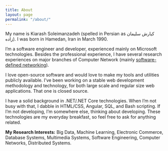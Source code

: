 ```yaml
---
title: About
layout: page
permalink: "/about/"
---
```


My name is Kiarash Soleimanzadeh (spelled in Persian as کیارش سلیمان زاده). I was born in Hamedan, Iran in March 1990.

I’m a software engineer and developer, experienced mainly on Microsoft technologies. Besides the professional experience, I have several research experiences on major branches of Computer Network (mainly [software-defined networking](https://en.wikipedia.org/wiki/Software-defined_networking)).

I love open-source software and would love to make my tools and utilities publicly available. I’ve been working on a stable web development methodology and technology, for both large scale and regular size web applications. That one is closed source.

I have a solid background in .NET/.NET Core technologies. When I’m not busy with that, I dabble in HTML/CSS, Angular, SQL, and Bash scripting. If I’m not developing, I’m somewhere else, thinking about developing. These technologies are my everyday breakfast, so feel free to ask for anything related.

**My Research Interests:** Big Data, Machine Learning, Electronic Commerce, Database Systems, Multimedia Systems, Software Engineering, Computer Networks, Distributed Systems.